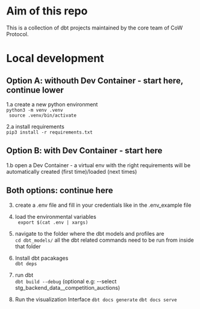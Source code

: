 # Aim of this repo
This is a collection of dbt projects maintained by the core team of CoW Protocol.

# Local development

## Option A: withouth Dev Container - start here, continue lower
1.a create a new python environment  
    ``` python3 -m venv .venv ```  
    ``` source .venv/bin/activate```

2.a install requirements  
    ```pip3 install -r requirements.txt```

## Option B: with Dev Container - start here
1.b open a Dev Container - a virtual env with the right requirements will be automatically created (first time)/loaded (next times)

## Both options: continue here
3. create a .env file and fill in your credentials like in the .env_example file  

4. load the environmental variables  
   ``` export $(cat .env | xargs)```

5. navigate to the folder where the dbt models and profiles are  
    ```cd dbt_models/```
    all the dbt related commands need to be run from inside that folder

6. Install dbt pacakages  
    ```dbt deps```
    
7. run dbt   
   ``` dbt build --debug ``` (optional e.g: --select stg_backend_data__competition_auctions)

8. Run the visualization Interface
   ``` dbt docs generate ```
   ``` dbt docs serve ```
   
